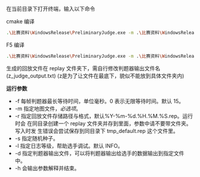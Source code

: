 在当前目录下打开终端，输入以下命令



cmake 编译

```bash
.\比赛资料\WindowsRelease\PreliminaryJudge.exe -m .\比赛资料\WindowsRelease\maps\map1.txt -d z_judge_output1.txt ".\build\main.exe"
```

F5 编译

```bash
.\比赛资料\WindowsRelease\PreliminaryJudge.exe -m .\比赛资料\WindowsRelease\maps\map1.txt -d .\z_judge_output\1.txt ".\main.exe"
```



生成的回放文件在 replay 文件夹下，需自行修改判题器输出文件名 (z_judge_output.txt) (z是为了让文件在最底下，貌似不能放到具体文件夹内)



**运行参数**


- -f 每帧判题器最长等待时间，单位毫秒。0 表示无限等待时间。默认 15。 
- -m 指定地图文件，*必选项*。 
- -r 指定回放文件存储路径与格式，默认%Y-%m-%d.%H.%M.%S.rep。运行时会 在同目录创建一个 replay 文件夹并存到里面，参数中请不要带文件夹。写入时发 生错误会尝试保存到同目录下 tmp_default.rep 这个文件里。 
- -s 指定随机种子。 
- -l 指定日志等级，帮助选手调试。默认 INFO。 
- -d 指定判题器输出文件，可以将判题器输出给选手的数据输出到指定文件中。 
- -h 会输出参数解释并结束。
